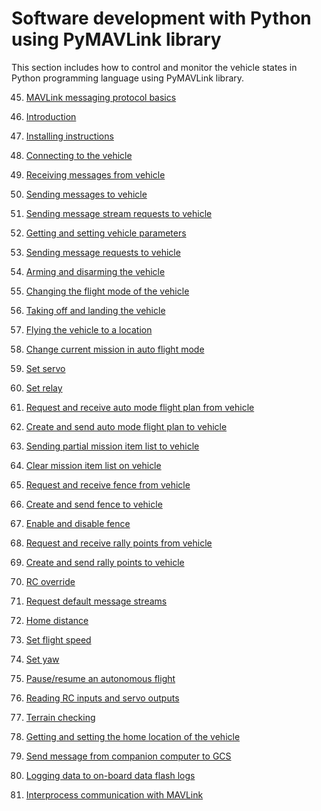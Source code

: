 # Software development with Python using PyMAVLink library

This section includes how to control and monitor the vehicle states in Python programming language using PyMAVLink library.

45. [MAVLink messaging protocol basics]()

46. [Introduction]()

47. [Installing instructions](installing-pymavlink.md)

48. [Connecting to the vehicle](vehicle-connection.py)

49. [Receiving messages from vehicle](receive-message.py)

50. [Sending messages to vehicle](send-message.py)

51. [Sending message stream requests to vehicle](request-stream.py)

52. [Getting and setting vehicle parameters](get-set-parameter.py)

53. [Sending message requests to vehicle](request-message.py)

54. [Arming and disarming the vehicle](arm-disarm.py)

55. [Changing the flight mode of the vehicle](change-mode.py)

56. [Taking off and landing the vehicle](takeoff-land.py)

57. [Flying the vehicle to a location](goto-location.py)

58. [Change current mission in auto flight mode](set-current.py)

59. [Set servo](set-servo.py)

60. [Set relay](set-relay.py)

61. [Request and receive auto mode flight plan from vehicle](get-mission.py)

62. [Create and send auto mode flight plan to vehicle](set-mission.py)

63. [Sending partial mission item list to vehicle](set-mission-partial.py)

64. [Clear mission item list on vehicle](clear-mission.py)

65. [Request and receive fence from vehicle](get-fence.py)

66. [Create and send fence to vehicle](set-fence.py)

67. [Enable and disable fence](fence-enable.py)

68. [Request and receive rally points from vehicle](get-rally.py)

69. [Create and send rally points to vehicle](set-rally.py)

70. [RC override](rc-override.py)

71. [Request default message streams](request-defaults.py)

72. [Home distance](distance-home.py)

73. [Set flight speed](set-speed.py)

74. [Set yaw](set-yaw.py)

75. [Pause/resume an autonomous flight](pause-resume.py)

76. [Reading RC inputs and servo outputs](rc-servo.py)

77. [Terrain checking](terrain-check.py)

78. [Getting and setting the home location of the vehicle](home-get-set.py)

79. [Send message from companion computer to GCS](send-status-text.py)

80. [Logging data to on-board data flash logs]()

81. [Interprocess communication with MAVLink]()
